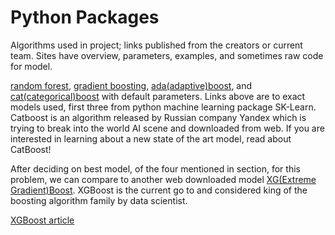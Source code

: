 # Python Packages

Algorithms used in project; links published from the creators or current team.
Sites have overview, parameters, examples, and sometimes raw code for model. 

[random forest](http://scikit-learn.org/stable/modules/generated/sklearn.ensemble.RandomForestRegressor.html), 
[gradient boosting](http://scikit-learn.org/stable/modules/generated/sklearn.ensemble.GradientBoostingRegressor.html), 
[ada(adaptive)boost](http://scikit-learn.org/stable/modules/generated/sklearn.ensemble.AdaBoostRegressor.html#sklearn.ensemble.AdaBoostRegressor), 
and [cat(categorical)boost](https://tech.yandex.com/catboost/)
with default parameters. 
Links above are to exact models used, first three from python machine learning package SK-Learn. 
Catboost is an algorithm released by Russian company Yandex which is trying to break into the world AI scene and downloaded from web. 
If you are interested in learning about a new state of the art model, read about CatBoost!

After deciding on best model, of the four mentioned in section, for this problem, 
we can compare to another web downloaded model [XG(Extreme Gradient)Boost](https://github.com/dmlc/xgboost).
XGBoost is the current go to and considered king of the boosting algorithm family by data scientist.

[XGBoost article](https://machinelearningmastery.com/develop-first-xgboost-model-python-scikit-learn/)

